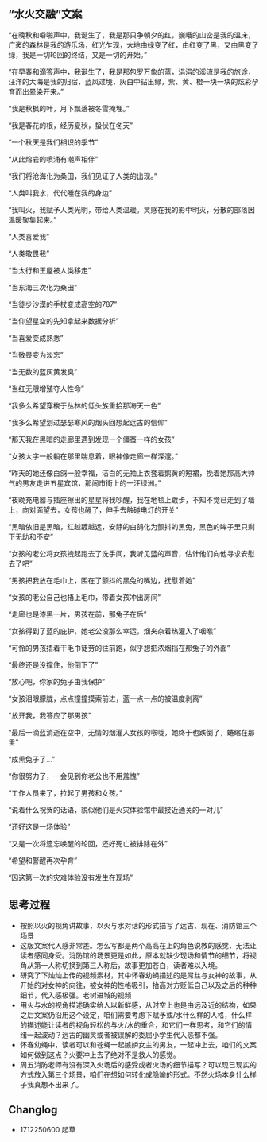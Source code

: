 ## “水火交融”文案
“在晚秋和噼啪声中，我诞生了，我是那只争朝夕的红，巍峨的山峦是我的温床，广袤的森林是我的游乐场，红光乍现，大地由绿变了红，由红变了黑，又由黑变了绿，我是一切轮回的终结，又是一切的开始。”

“在早春和滴答声中，我诞生了，我是那包罗万象的蓝，涓涓的溪流是我的旅途，汪洋的大海是我的归宿，蓝风过境，灰白中钻出绿，紫、黄、橙一块一块的炫彩孕育而出晕染开来。”

“我是秋枫的叶，月下飘落被冬雪掩埋。”

“我是春花的根，经历夏秋，蛰伏在冬天”

“一个秋天是我们相识的季节”

“从此熔岩的喷涌有潮声相伴”

“我们将沧海化为桑田，我们见证了人类的出现。”

“人类叫我水，代代睡在我的身边”

“我叫火，我赋予人类光明，带给人类温暖。灵感在我的影中明灭，分散的部落因温暖聚集起来。”

“人类喜爱我”

“人类敬畏我”

“当太行和王屋被人类移走”

“当东海三次化为桑田”

“当徒步沙漠的手杖变成高空的787”

“当仰望星空的先知拿起来数据分析”

“当喜爱变成熟悉”

“当敬畏变为淡忘”

“当无数的蓝灰黄发臭”

“当红无限增殖夺人性命”

“我多么希望穿梭于丛林的低头族重拾那海天一色”

“我多么希望划过瑟瑟寒风的烟头回想起远古的信仰”

“那天我在黑暗的走廊里遇到发现一个僵蚕一样的女孩”

“女孩大字一般躺在那里喘息着，眼神像走廊一样深邃。”

“昨天的她还像白鸽一般幸福，洁白的无袖上衣套着鹅黄的短裙，挽着她那高大帅气的男友走进五星宾馆，那闹市街上的一汪绿洲。”

“夜晚充电器与插座擦出的星星将我吵醒，我在地毯上踱步，不知不觉已走到了墙上，向对面望去，女孩也醒了，伸手去触碰电灯的开关”

“黑暗依旧是黑暗，红越踱越远，安静的白鸽化为颤抖的黑兔，黑色的眸子里只剩下无助和不安”

“女孩的老公将女孩拽起跑去了洗手间，我听见蓝的声音，估计他们向他寻求安慰去了吧”

“男孩把我放在毛巾上，围在了颤抖的黑兔的嘴边，抚慰着她”

“女孩的老公自己也捂上毛巾，带着女孩冲出房间”

“走廊也是漆黑一片，男孩在前，那兔子在后”

“女孩得到了蓝的庇护，她老公没那么幸运，烟夹杂着热灌入了咽喉”

“可怜的男孩捂着干毛巾徒劳的往前跑，似乎想把浓烟挡在那兔子的外面”

“最终还是没撑住，他倒下了”

“放心吧，你家的兔子由我保护”

“女孩泪眼朦胧，点点撞撞摸索前进，蓝一点一点的被温度剥离”

"放开我，我答应了那男孩"

“最后一滴蓝消逝在空中，无情的烟灌入女孩的喉咙，她终于也跌倒了，蜷缩在那里”

“成熏兔子了...”

“你很努力了，一会见到你老公也不用羞愧”

“工作人员来了，拉起了男孩和女孩。”

“说着什么祝贺的话语，貌似他们是火灾体验馆中最接近通关的一对儿”

“还好这是一场体验”

“又是一次将遗忘唤醒的轮回，还好死亡被排除在外”

“希望和警醒再次孕育”

“因这第一次的灾难体验没有发生在现场”


## 思考过程
- 按照以火的视角讲故事，以火与水对话的形式描写了远古、现在、消防馆三个场景
- 这版文案代入感非常差。怎么写都是两个高高在上的角色说教的感觉，无法让读者感同身受。消防馆的场景更是如此，原本就缺少现场和情节的细节，将视角从第一人称切换到第三人称后，故事更加苍白，读者难以入境。
- 研究了下灿灿上传的视频素材，其中怀春幼蝇描述的是屌丝与女神的故事，从开始的对女神的向往，被女神的性格吸引，抬高对方贬低自己以及之后的种种细节，代入感极强。老树进城的视频
- 用火与水的视角描述确实给人以新鲜感，从时空上也是由远及近的结构，如果之后文案仍沿用这个设定，咱们需要考虑下赋予或/水什么样的人格，什么样的描述能让读者的视角轻松的与火/水的重合，和它们一样思考，和它们的情绪一起波动？远古的幽灵或者被误解的委屈小学生代入感都不强。
- 怀春幼蝇中，读者可以和苍蝇一起嫉妒女主的男友，一起冲上去，咱们的文案如何做到这点？火要冲上去了绝对不是救人的感觉。
- 周五消防老师有没有深入火场后的感受或者火场的细节描写？可以现已现实的方式放入第三个场景，咱们在想如何转化成隐喻的形式。不然火场本身什么样子我真想不出来了。

## Changlog
- 1712250600 起草
